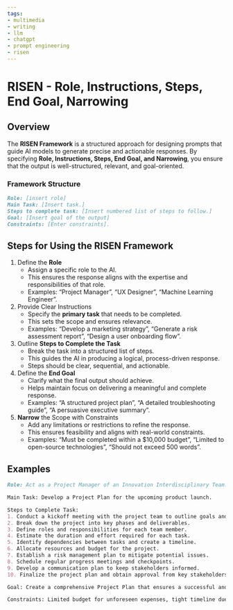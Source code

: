 ```yaml
---
tags:
- multimedia
- writing
- llm
- chatgpt
- prompt engineering
- risen
---
```


# RISEN - Role, Instructions, Steps, End Goal, Narrowing

## Overview

The **RISEN Framework** is a structured approach for designing prompts that guide AI models to generate precise and actionable responses. By specifying **Role, Instructions, Steps, End Goal, and Narrowing**, you ensure that the output is well-structured, relevant, and goal-oriented.

### Framework Structure
```md
Role: [insert role]
Main Task: [Insert task.]
Steps to complete task: [Insert numbered list of steps to follow.]
Goal: [Insert goal of the output]
Constraints: [Enter constraints].
```

## Steps for Using the RISEN Framework
1. Define the **Role**
    - Assign a specific role to the AI.
    - This ensures the response aligns with the expertise and responsibilities of that role.
    - Examples: “Project Manager”, “UX Designer”, “Machine Learning Engineer”.
2. Provide Clear Instructions
    - Specify the **primary task** that needs to be completed.
    - This sets the scope and ensures relevance.
    - Examples: “Develop a marketing strategy”, “Generate a risk assessment report”, “Design a user onboarding flow”.
3. Outline **Steps to Complete the Task**
    - Break the task into a structured list of steps.
    - This guides the AI in producing a logical, process-driven response.
    - Steps should be clear, sequential, and actionable.
4. Define the **End Goal**
    - Clarify what the final output should achieve.
    - Helps maintain focus on delivering a meaningful and complete response.
    - Examples: “A structured project plan”, “A detailed troubleshooting guide”, “A persuasive executive summary”.
5. **Narrow** the Scope with Constraints
    - Add any limitations or restrictions to refine the response.
    - This ensures feasibility and aligns with real-world constraints.
    - Examples: “Must be completed within a $10,000 budget”, “Limited to open-source technologies”, “Should not exceed 500 words”.

## Examples

```md
Role: Act as a Project Manager of an Innovation Interdisciplinary Team.

Main Task: Develop a Project Plan for the upcoming product launch.

Steps to Complete Task:
1. Conduct a kickoff meeting with the project team to outline goals and expectations.
2. Break down the project into key phases and deliverables.
3. Define roles and responsibilities for each team member.
4. Estimate the duration and effort required for each task.
5. Identify dependencies between tasks and create a timeline.
6. Allocate resources and budget for the project.
7. Establish a risk management plan to mitigate potential issues.
8. Schedule regular progress meetings and checkpoints.
9. Develop a communication plan to keep stakeholders informed.
10. Finalize the project plan and obtain approval from key stakeholders.

Goal: Create a comprehensive Project Plan that ensures a successful and timely product launch, meeting quality standards and stakeholder expectations.

Constraints: Limited budget for unforeseen expenses, tight timeline due to market demands, and the need to coordinate with multiple departments within the organization.
```
